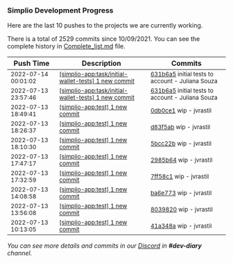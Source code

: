 
### Simplio Development Progress

Here are the last 10 pushes to the projects we are currently working.

There is a total of 2529 commits since 10/09/2021. You can see the complete history in
 [Complete_list.md](Complete_list.md) file.

| Push Time | Description | Commits |
| --- | --- | --- |
| <sub>2022-07-14 00:01:02</sub> | <sub>[[simplio-app:task/initial\-wallet\-tests] 1 new commit](https://github.com/SimplioOfficial/simplio-app/commit/631b6a50c1f26ddd5d59936b0cd33a77deb1dec6)</sub> | <sub>[631b6a5](https://github.com/SimplioOfficial/simplio-app/commit/631b6a50c1f26ddd5d59936b0cd33a77deb1dec6) initial tests to account - Juliana Souza</sub> |
| <sub>2022-07-13 23:57:46</sub> | <sub>[[simplio-app:task/initial\-wallet\-tests] 1 new commit](https://github.com/SimplioOfficial/simplio-app/commit/631b6a50c1f26ddd5d59936b0cd33a77deb1dec6)</sub> | <sub>[631b6a5](https://github.com/SimplioOfficial/simplio-app/commit/631b6a50c1f26ddd5d59936b0cd33a77deb1dec6) initial tests to account - Juliana Souza</sub> |
| <sub>2022-07-13 18:49:41</sub> | <sub>[[simplio-app:test] 1 new commit](https://github.com/SimplioOfficial/simplio-app/commit/0db0ce10b13ef05b8b9ee349d471fbceaa296c96)</sub> | <sub>[0db0ce1](https://github.com/SimplioOfficial/simplio-app/commit/0db0ce10b13ef05b8b9ee349d471fbceaa296c96) wip - jvrastil</sub> |
| <sub>2022-07-13 18:26:37</sub> | <sub>[[simplio-app:test] 1 new commit](https://github.com/SimplioOfficial/simplio-app/commit/d83f5abdfc5a4cf5d68fc06e85d2ebd8863f31c3)</sub> | <sub>[d83f5ab](https://github.com/SimplioOfficial/simplio-app/commit/d83f5abdfc5a4cf5d68fc06e85d2ebd8863f31c3) wip - jvrastil</sub> |
| <sub>2022-07-13 18:10:30</sub> | <sub>[[simplio-app:test] 1 new commit](https://github.com/SimplioOfficial/simplio-app/commit/5bcc22b96b7252241278ef6d55fd717e6146f947)</sub> | <sub>[5bcc22b](https://github.com/SimplioOfficial/simplio-app/commit/5bcc22b96b7252241278ef6d55fd717e6146f947) wip - jvrastil</sub> |
| <sub>2022-07-13 17:47:17</sub> | <sub>[[simplio-app:test] 1 new commit](https://github.com/SimplioOfficial/simplio-app/commit/2985b64625992b8e64c39ae4aa8587808b1fb042)</sub> | <sub>[2985b64](https://github.com/SimplioOfficial/simplio-app/commit/2985b64625992b8e64c39ae4aa8587808b1fb042) wip - jvrastil</sub> |
| <sub>2022-07-13 17:32:59</sub> | <sub>[[simplio-app:test] 1 new commit](https://github.com/SimplioOfficial/simplio-app/commit/7ff58c198a1778d9992810ada2d565395eadb744)</sub> | <sub>[7ff58c1](https://github.com/SimplioOfficial/simplio-app/commit/7ff58c198a1778d9992810ada2d565395eadb744) wip - jvrastil</sub> |
| <sub>2022-07-13 14:08:58</sub> | <sub>[[simplio-app:test] 1 new commit](https://github.com/SimplioOfficial/simplio-app/commit/ba6e773198582eefc47a9d7f666d6d8277137435)</sub> | <sub>[ba6e773](https://github.com/SimplioOfficial/simplio-app/commit/ba6e773198582eefc47a9d7f666d6d8277137435) wip - jvrastil</sub> |
| <sub>2022-07-13 13:56:08</sub> | <sub>[[simplio-app:test] 1 new commit](https://github.com/SimplioOfficial/simplio-app/commit/803982056d1be372d2c18225be44749f3231652c)</sub> | <sub>[8039820](https://github.com/SimplioOfficial/simplio-app/commit/803982056d1be372d2c18225be44749f3231652c) wip - jvrastil</sub> |
| <sub>2022-07-13 10:13:05</sub> | <sub>[[simplio-app:test] 1 new commit](https://github.com/SimplioOfficial/simplio-app/commit/41a348a2a32928adccc081ca6486986ffa4e3137)</sub> | <sub>[41a348a](https://github.com/SimplioOfficial/simplio-app/commit/41a348a2a32928adccc081ca6486986ffa4e3137) wip - jvrastil</sub> |

_You can see more details and commits in our [Discord](https://discord.gg/aKhjuwZmdP) in **#dev-diary** channel._

